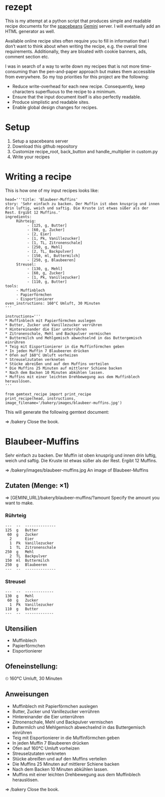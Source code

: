 # rezept

This is my attempt at a python script that produces simple and readable recipe documents for the [spacebeans](https://gitlab.com/reidrac/spacebeans) [Gemini](https://gemini.circumlunar.space/) server. I will eventually add an HTML generator as well.

Available online recipe sites often require you to fill in information that I don’t want to think about when writing the recipe, e.g. the overall time requirements. Additionally, they are bloated with cookie banners, ads, comment section etc.

I was in search of a way to write down my recipes that is not more time-consuming than the pen-and-paper approach but makes them accessible from everywhere. So my top priorities for this project are the following:

* Reduce write-overhead for each new recipe. Consequently, keep characters superfluous to the recipe to a minimum.
* Ensure that the input document itself is also perfectly readable.
* Produce simplistic and readable sites.
* Enable global design changes for recipes.

# Setup
1. Setup a spacebeans server
2. Download this github repository
3. Customize recipe_root, back_button and handle_multiplier in custom.py
4. Write your recipes

# Writing a recipe

This is how one of my input recipes looks like:

```
head='''title: 'Blaubeer-Muffins'
story: 'Sehr einfach zu backen. Der Muffin ist oben knusprig und innen drin luftig, weich und saftig. Die Kruste ist etwas süßer als der Rest. Ergibt 12 Muffins.'
ingredients:
     Rührteig:
          - [125, g, Butter]
          - [60, g, Zucker]
          - [2, Eier]
          - [1, Pk, Vanillezucker]
          - [1, TL, Zitronenschale]
          - [250, g, Mehl]
          - [2, TL, Backpulver]
          - [150, ml, Buttermilch]
          - [250, g, Blaubeeren]
     Streusel:
          - [130, g, Mehl]
          - [60, g, Zucker]
          - [1, Pk, Vanillezucker]
          - [110, g, Butter]
tools:
     - Muffinblech
     - Papierförmchen
     - Eisportionierer
oven_instructions: 160°C Umluft, 30 Minuten
'''

instructions='''
* Muffinblech mit Papierförmchen auslegen
* Butter, Zucker und Vanillezucker verrühren
* Hintereinander die Eier unterrühren
* Zitronenschale, Mehl und Backpulver vermischen
* Buttermilch und Mehlgemisch abwechselnd in das Buttergemisch einrühren
* Teig mit Eisportionierer in die Muffinförmchen geben
* In jeden Muffin 7 Blaubeeren drücken
* Ofen auf 160°C Umluft vorheizen
* Streuselzutaten verkneten
* Stücke abreißen und auf den Muffins verteilen
* Die Muffins 25 Minuten auf mittlerer Schiene backen
* Nach dem Backen 10 Minuten abkühlen lassen.
* Muffins mit einer leichten Drehbewegung aus dem Muffinblech herauslösen.
'''

from gemtext_recipe import print_recipe
print_recipe(head, instructions, image_filename='/bakery/images/blaubeer-muffins.jpg')
```

This will generate the following gemtext document:

=> /bakery Close the book.

# Blaubeer-Muffins

Sehr einfach zu backen. Der Muffin ist oben knusprig und innen drin luftig, weich und saftig. Die Kruste ist etwas süßer als der Rest. Ergibt 12 Muffins.

=> /bakery/images/blaubeer-muffins.jpg An image of Blaubeer-Muffins

## Zutaten (Menge: ×1)

=> [GEMINI_URL]/bakery/blaubeer-muffins/?amount Specify the amount you want to make.

### Rührteig

```Rührteig-Zutaten-Tabelle
---  --  --------------
125  g   Butter
 60  g   Zucker
  2      Eier
  1  Pk  Vanillezucker
  1  TL  Zitronenschale
250  g   Mehl
  2  TL  Backpulver
150  ml  Buttermilch
250  g   Blaubeeren
---  --  --------------
```

### Streusel

```Streusel-Zutaten-Tabelle
---  --  -------------
130  g   Mehl
 60  g   Zucker
  1  Pk  Vanillezucker
110  g   Butter
---  --  -------------
```

## Utensilien

* Muffinblech
* Papierförmchen
* Eisportionierer

## Ofeneinstellung:

⏲ 160°C Umluft, 30 Minuten

## Anweisungen

* Muffinblech mit Papierförmchen auslegen
* Butter, Zucker und Vanillezucker verrühren
* Hintereinander die Eier unterrühren
* Zitronenschale, Mehl und Backpulver vermischen
* Buttermilch und Mehlgemisch abwechselnd in das Buttergemisch einrühren
* Teig mit Eisportionierer in die Muffinförmchen geben
* In jeden Muffin 7 Blaubeeren drücken
* Ofen auf 160°C Umluft vorheizen
* Streuselzutaten verkneten
* Stücke abreißen und auf den Muffins verteilen
* Die Muffins 25 Minuten auf mittlerer Schiene backen
* Nach dem Backen 10 Minuten abkühlen lassen.
* Muffins mit einer leichten Drehbewegung aus dem Muffinblech herauslösen.

=> /bakery Close the book.

